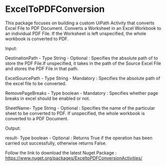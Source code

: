 # ExcelToPDFConversion
This package focuses on building a custom UiPath Activity that converts Excel File to PDF Document.
Converts a Worksheet in an Excel Workbook to an individual PDF File. If the Worksheet is left unspecified, the whole workbook is converted to PDF.


Input:

DestinationPath - Type String - Optional :
Specifies the absolute path of to store the PDF File.If unspecified, it takes in the path of the Source Excel File and stores the PDF File in that path.

ExcelSourcePath - Type String - Mandatory :
Specifies the absolute path of the excel file to be converted.

RemovePageBreaks - Type boolean - Mandatory :
Specifies whether page breaks in excel should be enabled or not.

SheetName- Type String - Optional :
Specifies the name of the particular sheet to be converted to PDF. If unspecified, the whole workbook is converted to a PDF Document.

Output:

result- Type boolean - Optional :
Returns True if the operation has been carried out successfully, otherwise returns False.


Follow the link to download the latest Nuget Package :
https://www.nuget.org/packages/ExceltoPDFConversionActivities/

